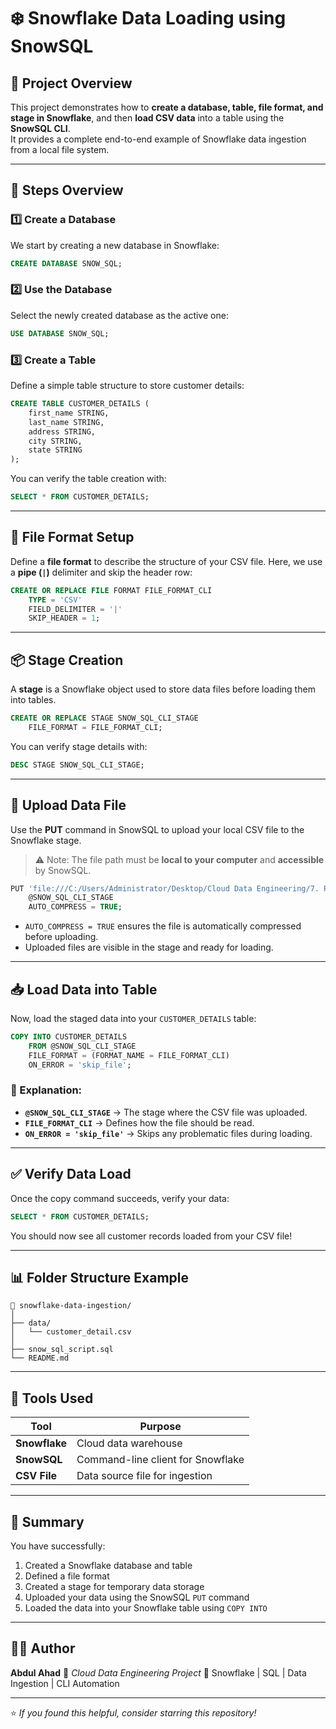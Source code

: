 # ❄️ Snowflake Data Loading using SnowSQL

## 📘 Project Overview
This project demonstrates how to **create a database, table, file format, and stage in Snowflake**, and then **load CSV data** into a table using the **SnowSQL CLI**.  
It provides a complete end-to-end example of Snowflake data ingestion from a local file system.

---

## 🧱 Steps Overview

### 1️⃣ Create a Database
We start by creating a new database in Snowflake:
```sql
CREATE DATABASE SNOW_SQL;
````

### 2️⃣ Use the Database

Select the newly created database as the active one:

```sql
USE DATABASE SNOW_SQL;
```

### 3️⃣ Create a Table

Define a simple table structure to store customer details:

```sql
CREATE TABLE CUSTOMER_DETAILS (
    first_name STRING,
    last_name STRING,
    address STRING,
    city STRING,
    state STRING
);
```

You can verify the table creation with:

```sql
SELECT * FROM CUSTOMER_DETAILS;
```

---

## 📁 File Format Setup

Define a **file format** to describe the structure of your CSV file.
Here, we use a **pipe (`|`)** delimiter and skip the header row:

```sql
CREATE OR REPLACE FILE FORMAT FILE_FORMAT_CLI
    TYPE = 'CSV'
    FIELD_DELIMITER = '|'
    SKIP_HEADER = 1;
```

---

## 📦 Stage Creation

A **stage** is a Snowflake object used to store data files before loading them into tables.

```sql
CREATE OR REPLACE STAGE SNOW_SQL_CLI_STAGE
    FILE_FORMAT = FILE_FORMAT_CLI;
```

You can verify stage details with:

```sql
DESC STAGE SNOW_SQL_CLI_STAGE;
```

---

## 💾 Upload Data File

Use the **PUT** command in SnowSQL to upload your local CSV file to the Snowflake stage.

> ⚠️ Note: The file path must be **local to your computer** and **accessible** by SnowSQL.

```sql
PUT 'file:///C:/Users/Administrator/Desktop/Cloud Data Engineering/7. Projects/2. Snowflake Data Loading/snowflake-data-ingestion/data/customer_detail.csv'
    @SNOW_SQL_CLI_STAGE
    AUTO_COMPRESS = TRUE;
```

* `AUTO_COMPRESS = TRUE` ensures the file is automatically compressed before uploading.
* Uploaded files are visible in the stage and ready for loading.

---

## 📥 Load Data into Table

Now, load the staged data into your `CUSTOMER_DETAILS` table:

```sql
COPY INTO CUSTOMER_DETAILS
    FROM @SNOW_SQL_CLI_STAGE
    FILE_FORMAT = (FORMAT_NAME = FILE_FORMAT_CLI)
    ON_ERROR = 'skip_file';
```

### 🧠 Explanation:

* **`@SNOW_SQL_CLI_STAGE`** → The stage where the CSV file was uploaded.
* **`FILE_FORMAT_CLI`** → Defines how the file should be read.
* **`ON_ERROR = 'skip_file'`** → Skips any problematic files during loading.

---

## ✅ Verify Data Load

Once the copy command succeeds, verify your data:

```sql
SELECT * FROM CUSTOMER_DETAILS;
```

You should now see all customer records loaded from your CSV file!

---

## 📊 Folder Structure Example

```
📁 snowflake-data-ingestion/
│
├── data/
│   └── customer_detail.csv
│
├── snow_sql_script.sql
└── README.md
```

---

## 🧰 Tools Used

| Tool          | Purpose                           |
| ------------- | --------------------------------- |
| **Snowflake** | Cloud data warehouse              |
| **SnowSQL**   | Command-line client for Snowflake |
| **CSV File**  | Data source file for ingestion    |


---

## 🚀 Summary

You have successfully:

1. Created a Snowflake database and table
2. Defined a file format
3. Created a stage for temporary data storage
4. Uploaded your data using the SnowSQL `PUT` command
5. Loaded the data into your Snowflake table using `COPY INTO`

---

## 👨‍💻 Author

**Abdul Ahad**
📅 *Cloud Data Engineering Project*
💼 Snowflake | SQL | Data Ingestion | CLI Automation

---

⭐ *If you found this helpful, consider starring this repository!*

```
